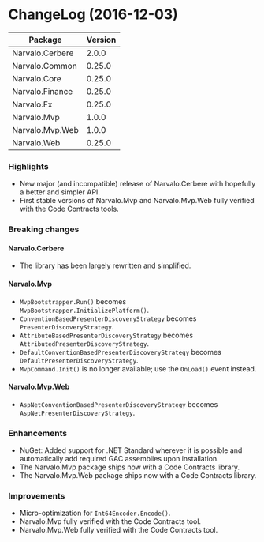 ChangeLog (2016-12-03)
======================

Package                   | Version
--------------------------|---------
Narvalo.Cerbere           | 2.0.0
Narvalo.Common            | 0.25.0
Narvalo.Core              | 0.25.0
Narvalo.Finance           | 0.25.0
Narvalo.Fx                | 0.25.0
Narvalo.Mvp               | 1.0.0
Narvalo.Mvp.Web           | 1.0.0
Narvalo.Web               | 0.25.0

### Highlights
- New major (and incompatible) release of Narvalo.Cerbere with hopefully a better
  and simpler API.
- First stable versions of Narvalo.Mvp and Narvalo.Mvp.Web fully verified
  with the Code Contracts tools.

### Breaking changes

#### Narvalo.Cerbere
- The library has been largely rewritten and simplified.

#### Narvalo.Mvp
- `MvpBootstrapper.Run()` becomes `MvpBootstrapper.InitializePlatform()`.
- `ConventionBasedPresenterDiscoveryStrategy` becomes `PresenterDiscoveryStrategy`.
- `AttributeBasedPresenterDiscoveryStrategy` becomes `AttributedPresenterDiscoveryStrategy`.
- `DefaultConventionBasedPresenterDiscoveryStrategy` becomes `DefaultPresenterDiscoveryStrategy`.
- `MvpCommand.Init()` is no longer available; use the `OnLoad()` event instead.

#### Narvalo.Mvp.Web
- `AspNetConventionBasedPresenterDiscoveryStrategy` becomes `AspNetPresenterDiscoveryStrategy`.

### Enhancements
- NuGet: Added support for .NET Standard wherever it is possible and
  automatically add required GAC assemblies upon installation.
- The Narvalo.Mvp package ships now with a Code Contracts library.
- The Narvalo.Mvp.Web package ships now with a Code Contracts library.

### Improvements
- Micro-optimization for `Int64Encoder.Encode()`.
- Narvalo.Mvp fully verified with the Code Contracts tool.
- Narvalo.Mvp.Web fully verified with the Code Contracts tool.

